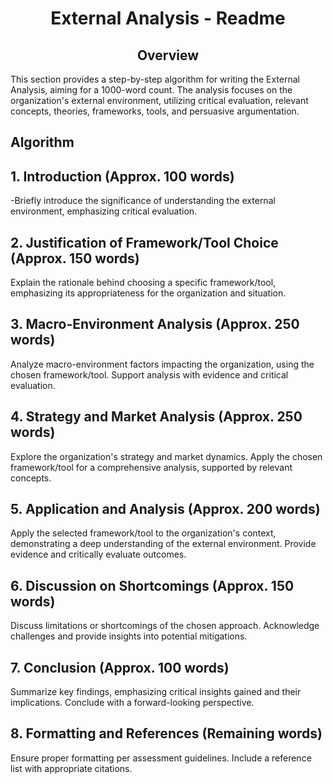<h1 align = 'center'> External Analysis - Readme </h1>
<h2 align = 'center'> Overview </h2>
This section provides a step-by-step algorithm for writing the External Analysis, aiming for a 1000-word count. The analysis focuses on the organization's external environment, utilizing critical evaluation, relevant concepts, theories, frameworks, tools, and persuasive argumentation.

## Algorithm
<h2> 1. Introduction (Approx. 100 words) </h2>
-Briefly introduce the significance of understanding the external environment, emphasizing critical evaluation.

<h2> 2. Justification of Framework/Tool Choice (Approx. 150 words) </h2>
Explain the rationale behind choosing a specific framework/tool, emphasizing its appropriateness for the organization and situation.

<h2> 3. Macro-Environment Analysis (Approx. 250 words) </h2>
Analyze macro-environment factors impacting the organization, using the chosen framework/tool. Support analysis with evidence and critical evaluation.

<h2> 4. Strategy and Market Analysis (Approx. 250 words) </h2>
Explore the organization's strategy and market dynamics. Apply the chosen framework/tool for a comprehensive analysis, supported by relevant concepts.

<h2> 5. Application and Analysis (Approx. 200 words) </h2>
Apply the selected framework/tool to the organization's context, demonstrating a deep understanding of the external environment. Provide evidence and critically evaluate outcomes.

<h2> 6. Discussion on Shortcomings (Approx. 150 words) </h2>
Discuss limitations or shortcomings of the chosen approach. Acknowledge challenges and provide insights into potential mitigations.

<h2> 7. Conclusion (Approx. 100 words) </h2>
Summarize key findings, emphasizing critical insights gained and their implications. Conclude with a forward-looking perspective.

<h2> 8. Formatting and References (Remaining words) </h2>
Ensure proper formatting per assessment guidelines. Include a reference list with appropriate citations.
